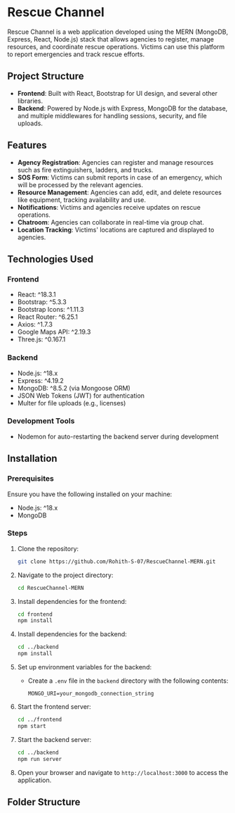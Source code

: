 # Rescue Channel

Rescue Channel is a web application developed using the MERN (MongoDB, Express, React, Node.js) stack that allows agencies to register, manage resources, and coordinate rescue operations. Victims can use this platform to report emergencies and track rescue efforts.

## Project Structure

- **Frontend**: Built with React, Bootstrap for UI design, and several other libraries.
- **Backend**: Powered by Node.js with Express, MongoDB for the database, and multiple middlewares for handling sessions, security, and file uploads.

## Features

- **Agency Registration**: Agencies can register and manage resources such as fire extinguishers, ladders, and trucks.
- **SOS Form**: Victims can submit reports in case of an emergency, which will be processed by the relevant agencies.
- **Resource Management**: Agencies can add, edit, and delete resources like equipment, tracking availability and use.
- **Notifications**: Victims and agencies receive updates on rescue operations.
- **Chatroom**: Agencies can collaborate in real-time via group chat.
- **Location Tracking**: Victims' locations are captured and displayed to agencies.

## Technologies Used

### Frontend
- React: ^18.3.1
- Bootstrap: ^5.3.3
- Bootstrap Icons: ^1.11.3
- React Router: ^6.25.1
- Axios: ^1.7.3
- Google Maps API: ^2.19.3
- Three.js: ^0.167.1

### Backend
- Node.js: ^18.x
- Express: ^4.19.2
- MongoDB: ^8.5.2 (via Mongoose ORM)
- JSON Web Tokens (JWT) for authentication
- Multer for file uploads (e.g., licenses)

### Development Tools
- Nodemon for auto-restarting the backend server during development

## Installation

### Prerequisites
Ensure you have the following installed on your machine:
- Node.js: ^18.x
- MongoDB

### Steps

1. Clone the repository:
    ```bash
    git clone https://github.com/Rohith-S-07/RescueChannel-MERN.git
    ```

2. Navigate to the project directory:
    ```bash
    cd RescueChannel-MERN
    ```

3. Install dependencies for the frontend:
    ```bash
    cd frontend
    npm install
    ```

4. Install dependencies for the backend:
    ```bash
    cd ../backend
    npm install
    ```

5. Set up environment variables for the backend:
    - Create a `.env` file in the `backend` directory with the following contents:
      ```plaintext
      MONGO_URI=your_mongodb_connection_string
      ```

6. Start the frontend server:
    ```bash
    cd ../frontend
    npm start
    ```

7. Start the backend server:
    ```bash
    cd ../backend
    npm run server
    ```

8. Open your browser and navigate to `http://localhost:3000` to access the application.

## Folder Structure

